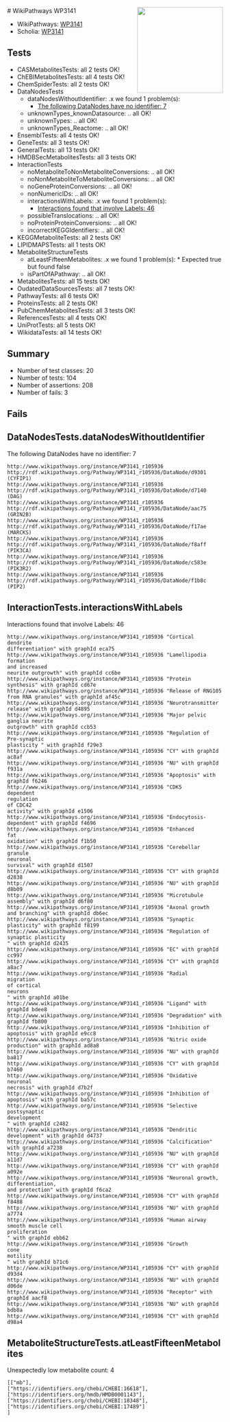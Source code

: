 <img style="float: right; width: 200px" src="https://upload.wikimedia.org/wikipedia/commons/thumb/8/83/Wplogo_with_text_500.png/640px-Wplogo_with_text_500.png" />
# WikiPathways WP3141

* WikiPathways: [WP3141](https://new.wikipathways.org/pathways/WP3141)
* Scholia: [WP3141](https://scholia.toolforge.org/wikipathways/WP3141)
## Tests
* CASMetabolitesTests: all 2 tests OK!
* ChEBIMetabolitesTests: all 4 tests OK!
* ChemSpiderTests: all 2 tests OK!
* DataNodesTests
    * dataNodesWithoutIdentifier: .x we found 1 problem(s):
        * [The following DataNodes have no identifier: 7](#d2d32fa6)
    * unknownTypes_knownDatasource: .. all OK!
    * unknownTypes: .. all OK!
    * unknownTypes_Reactome: .. all OK!
* EnsemblTests: all 4 tests OK!
* GeneTests: all 3 tests OK!
* GeneralTests: all 13 tests OK!
* HMDBSecMetabolitesTests: all 3 tests OK!
* InteractionTests
    * noMetaboliteToNonMetaboliteConversions: .. all OK!
    * noNonMetaboliteToMetaboliteConversions: .. all OK!
    * noGeneProteinConversions: .. all OK!
    * nonNumericIDs: .. all OK!
    * interactionsWithLabels: .x we found 1 problem(s):
        * [Interactions found that involve Labels: 46](#fe97a91b)
    * possibleTranslocations: .. all OK!
    * noProteinProteinConversions: .. all OK!
    * incorrectKEGGIdentifiers: .. all OK!
* KEGGMetaboliteTests: all 2 tests OK!
* LIPIDMAPSTests: all 1 tests OK!
* MetaboliteStructureTests
    * atLeastFifteenMetabolites: .x we found 1 problem(s):
            * Expected true but found false
    * isPartOfAPathway: .. all OK!
* MetabolitesTests: all 15 tests OK!
* OudatedDataSourcesTests: all 7 tests OK!
* PathwayTests: all 6 tests OK!
* ProteinsTests: all 2 tests OK!
* PubChemMetabolitesTests: all 3 tests OK!
* ReferencesTests: all 4 tests OK!
* UniProtTests: all 5 tests OK!
* WikidataTests: all 14 tests OK!


## Summary

* Number of test classes: 20
* Number of tests: 104
* Number of assertions: 208
* Number of fails: 3

## Fails

<a name="d2d32fa6" />

## DataNodesTests.dataNodesWithoutIdentifier

The following DataNodes have no identifier: 7
```
http://www.wikipathways.org/instance/WP3141_r105936 http://rdf.wikipathways.org/Pathway/WP3141_r105936/DataNode/d9301 (CYFIP1)
http://www.wikipathways.org/instance/WP3141_r105936 http://rdf.wikipathways.org/Pathway/WP3141_r105936/DataNode/d7140 (DAG)
http://www.wikipathways.org/instance/WP3141_r105936 http://rdf.wikipathways.org/Pathway/WP3141_r105936/DataNode/aac75 (GRIN2B)
http://www.wikipathways.org/instance/WP3141_r105936 http://rdf.wikipathways.org/Pathway/WP3141_r105936/DataNode/f17ae (MARCKS)
http://www.wikipathways.org/instance/WP3141_r105936 http://rdf.wikipathways.org/Pathway/WP3141_r105936/DataNode/f8aff (PIK3CA)
http://www.wikipathways.org/instance/WP3141_r105936 http://rdf.wikipathways.org/Pathway/WP3141_r105936/DataNode/c583e (PIK3R2)
http://www.wikipathways.org/instance/WP3141_r105936 http://rdf.wikipathways.org/Pathway/WP3141_r105936/DataNode/f1b8c (PIP2)
```

<a name="fe97a91b" />

## InteractionTests.interactionsWithLabels

Interactions found that involve Labels: 46
```
http://www.wikipathways.org/instance/WP3141_r105936 "Cortical 
dendrite 
differentiation" with graphId eca75
http://www.wikipathways.org/instance/WP3141_r105936 "Lamellipodia formation
and increased
neurite outgrowth" with graphId cc6be
http://www.wikipathways.org/instance/WP3141_r105936 "Protein
synthesis" with graphId cd67e
http://www.wikipathways.org/instance/WP3141_r105936 "Release of RNG105
from RNA granules" with graphId af45c
http://www.wikipathways.org/instance/WP3141_r105936 "Neurotransmitter
release" with graphId d4895
http://www.wikipathways.org/instance/WP3141_r105936 "Major pelvic
ganglia neurite
outgrowth" with graphId ccb53
http://www.wikipathways.org/instance/WP3141_r105936 "Regulation of 
Pre-synaptic
plasticity " with graphId f29e3
http://www.wikipathways.org/instance/WP3141_r105936 "CY" with graphId ac8af
http://www.wikipathways.org/instance/WP3141_r105936 "NU" with graphId f931a
http://www.wikipathways.org/instance/WP3141_r105936 "Apoptosis" with graphId f6246
http://www.wikipathways.org/instance/WP3141_r105936 "CDK5
dependent
regulation 
of CDC42
activity" with graphId e1506
http://www.wikipathways.org/instance/WP3141_r105936 "Endocytosis-
dependent" with graphId f4696
http://www.wikipathways.org/instance/WP3141_r105936 "Enhanced
fat
oxidation" with graphId f1b50
http://www.wikipathways.org/instance/WP3141_r105936 "Cerebellar
granule
neuronal
survival" with graphId d1507
http://www.wikipathways.org/instance/WP3141_r105936 "CY" with graphId d2838
http://www.wikipathways.org/instance/WP3141_r105936 "NU" with graphId d8b09
http://www.wikipathways.org/instance/WP3141_r105936 "Microtubule
assembly" with graphId d6f80
http://www.wikipathways.org/instance/WP3141_r105936 "Axonal growth
and branching" with graphId db6ec
http://www.wikipathways.org/instance/WP3141_r105936 "Synaptic plasticity" with graphId f8199
http://www.wikipathways.org/instance/WP3141_r105936 "Regulation of
synaptic plasticity
" with graphId d2435
http://www.wikipathways.org/instance/WP3141_r105936 "EC" with graphId cc997
http://www.wikipathways.org/instance/WP3141_r105936 "CY" with graphId a8ac7
http://www.wikipathways.org/instance/WP3141_r105936 "Radial 
migration
of cortical
neurons
" with graphId a01be
http://www.wikipathways.org/instance/WP3141_r105936 "Ligand" with graphId bdee8
http://www.wikipathways.org/instance/WP3141_r105936 "Degradation" with graphId fb800
http://www.wikipathways.org/instance/WP3141_r105936 "Inhibition of
apoptosis" with graphId e9cc8
http://www.wikipathways.org/instance/WP3141_r105936 "Nitric oxide
production" with graphId ad8a8
http://www.wikipathways.org/instance/WP3141_r105936 "NU" with graphId ba817
http://www.wikipathways.org/instance/WP3141_r105936 "CY" with graphId b7460
http://www.wikipathways.org/instance/WP3141_r105936 "Oxidative
neuronal
necrosis" with graphId d7b2f
http://www.wikipathways.org/instance/WP3141_r105936 "Inhibition of
apoptosis" with graphId ba57c
http://www.wikipathways.org/instance/WP3141_r105936 "Selective
postsynaptic
development
" with graphId c2482
http://www.wikipathways.org/instance/WP3141_r105936 "Dendritic 
development" with graphId d4737
http://www.wikipathways.org/instance/WP3141_r105936 "Calcification" with graphId a7238
http://www.wikipathways.org/instance/WP3141_r105936 "NU" with graphId a11d7
http://www.wikipathways.org/instance/WP3141_r105936 "CY" with graphId a092e
http://www.wikipathways.org/instance/WP3141_r105936 "Neuronal growth,
differentiation,
and protection" with graphId f6ca2
http://www.wikipathways.org/instance/WP3141_r105936 "CY" with graphId f8488
http://www.wikipathways.org/instance/WP3141_r105936 "NU" with graphId a7774
http://www.wikipathways.org/instance/WP3141_r105936 "Human airway
smooth muscle cell
proliferation
" with graphId ebb62
http://www.wikipathways.org/instance/WP3141_r105936 "Growth
cone
motility
" with graphId b71c6
http://www.wikipathways.org/instance/WP3141_r105936 "CY" with graphId d93d4
http://www.wikipathways.org/instance/WP3141_r105936 "NU" with graphId d06de
http://www.wikipathways.org/instance/WP3141_r105936 "Receptor" with graphId aacf8
http://www.wikipathways.org/instance/WP3141_r105936 "NU" with graphId bdb8a
http://www.wikipathways.org/instance/WP3141_r105936 "CY" with graphId d98a4
```

<a name="6d42915b" />

## MetaboliteStructureTests.atLeastFifteenMetabolites

Unexpectedly low metabolite count: 4

```
[["mb"],
["https://identifiers.org/chebi/CHEBI:16618"],
["https://identifiers.org/hmdb/HMDB0001143"],
["https://identifiers.org/chebi/CHEBI:18348"],
["https://identifiers.org/chebi/CHEBI:17489"]
]
```

